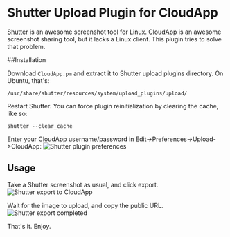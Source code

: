 Shutter Upload Plugin for CloudApp
==================================

[Shutter](http://shutter-project.org/) is an awesome screenshot tool for Linux.  [CloudApp](http://getcloudapp.com) is an awesome screenshot sharing tool, but it lacks a Linux client.  This plugin tries to solve that problem.

##Installation

Download `CloudApp.pm` and extract it to Shutter upload plugins directory. On Ubuntu, that's:
```
/usr/share/shutter/resources/system/upload_plugins/upload/
```

Restart Shutter. You can force plugin reinitialization by clearing the cache, like so:
```
shutter --clear_cache
```

Enter your CloudApp username/password in Edit->Preferences->Upload->CloudApp:
![Shutter plugin preferences](https://cl.ly/1B442j0o3B34/shutter.prefs.png)

## Usage

Take a Shutter screenshot as usual, and click export.
![Shutter export to CloudApp](https://cl.ly/3H46242g340T/shutter.export.png)

Wait for the image to upload, and copy the public URL.
![Shutter export completed](https://cl.ly/1K1i1f1Q1130/shutter.success.png)

That's it.
Enjoy.


